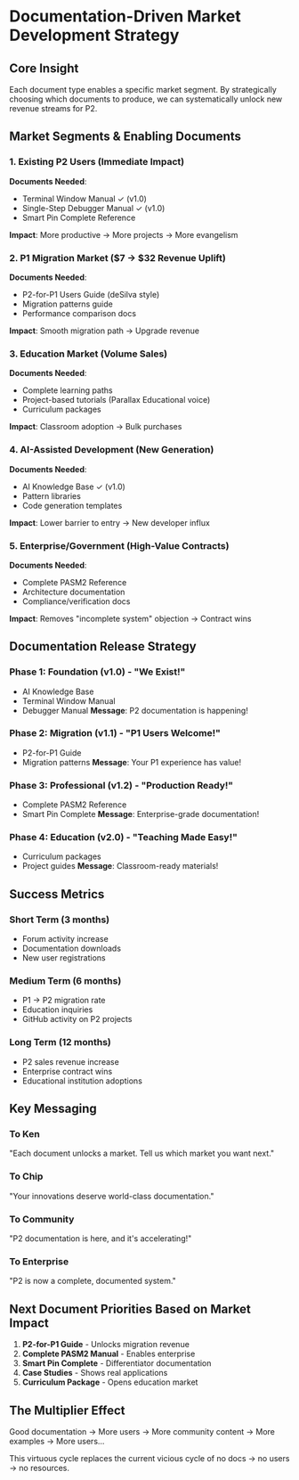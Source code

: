 # Documentation-Driven Market Development Strategy

## Core Insight
Each document type enables a specific market segment. By strategically choosing which documents to produce, we can systematically unlock new revenue streams for P2.

## Market Segments & Enabling Documents

### 1. Existing P2 Users (Immediate Impact)
**Documents Needed**:
- Terminal Window Manual ✓ (v1.0)
- Single-Step Debugger Manual ✓ (v1.0)
- Smart Pin Complete Reference

**Impact**: More productive → More projects → More evangelism

### 2. P1 Migration Market ($7 → $32 Revenue Uplift)
**Documents Needed**:
- P2-for-P1 Users Guide (deSilva style)
- Migration patterns guide
- Performance comparison docs

**Impact**: Smooth migration path → Upgrade revenue

### 3. Education Market (Volume Sales)
**Documents Needed**:
- Complete learning paths
- Project-based tutorials (Parallax Educational voice)
- Curriculum packages

**Impact**: Classroom adoption → Bulk purchases

### 4. AI-Assisted Development (New Generation)
**Documents Needed**:
- AI Knowledge Base ✓ (v1.0)
- Pattern libraries
- Code generation templates

**Impact**: Lower barrier to entry → New developer influx

### 5. Enterprise/Government (High-Value Contracts)
**Documents Needed**:
- Complete PASM2 Reference
- Architecture documentation
- Compliance/verification docs

**Impact**: Removes "incomplete system" objection → Contract wins

## Documentation Release Strategy

### Phase 1: Foundation (v1.0) - "We Exist!"
- AI Knowledge Base
- Terminal Window Manual
- Debugger Manual
**Message**: P2 documentation is happening!

### Phase 2: Migration (v1.1) - "P1 Users Welcome!"
- P2-for-P1 Guide
- Migration patterns
**Message**: Your P1 experience has value!

### Phase 3: Professional (v1.2) - "Production Ready!"
- Complete PASM2 Reference
- Smart Pin Complete
**Message**: Enterprise-grade documentation!

### Phase 4: Education (v2.0) - "Teaching Made Easy!"
- Curriculum packages
- Project guides
**Message**: Classroom-ready materials!

## Success Metrics

### Short Term (3 months)
- Forum activity increase
- Documentation downloads
- New user registrations

### Medium Term (6 months)
- P1 → P2 migration rate
- Education inquiries
- GitHub activity on P2 projects

### Long Term (12 months)
- P2 sales revenue increase
- Enterprise contract wins
- Educational institution adoptions

## Key Messaging

### To Ken
"Each document unlocks a market. Tell us which market you want next."

### To Chip
"Your innovations deserve world-class documentation."

### To Community
"P2 documentation is here, and it's accelerating!"

### To Enterprise
"P2 is now a complete, documented system."

## Next Document Priorities Based on Market Impact

1. **P2-for-P1 Guide** - Unlocks migration revenue
2. **Complete PASM2 Manual** - Enables enterprise
3. **Smart Pin Complete** - Differentiator documentation
4. **Case Studies** - Shows real applications
5. **Curriculum Package** - Opens education market

## The Multiplier Effect
Good documentation → More users → More community content → More examples → More users...

This virtuous cycle replaces the current vicious cycle of no docs → no users → no resources.